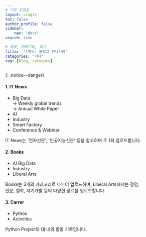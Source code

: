 ```yaml
---
# 기본 설정값
layout: single
toc: false
author_profile: false
sidebar:
    nav: "docs"
search: true

# 제목, 카테고리, 태그
title:  "[필독] 블로그 안내사항"
categories: "기타"
tag: [blog, category]
---
```


{: .notice--danger}  

<div class="notice--success">
<h4>1. IT News</h4>
<ul>
    <li>Big Data<br/>-> Weekly global trends<br/>-> Annual White Paper</li>
    <li>AI</li>
    <li>Industry</li>
    <li>Smart Factory</li>
    <li>Conference & Webinar</li>   
</ul>
</div>

IT News는 '전자신문', '인공지능신문' 등을 참고하며 주 1회 업로드합니다.

<div class="notice--success">
<h4>2. Books</h4>
<ul>
    <li>AI Big Data</li>
    <li>Industry</li>
    <li>Liberal Arts</li>
</ul>
</div>

Books는 3개의 카테고리로 나누어 업로드하며, Liberal Arts에서는 경영,<br/>인문, 철학, 자기개발 등의 다양한 장르를 업로드합니다.

<div class="notice--success">
<h4>3. Carrer </h4>
<ul>
    <li>Python</li>
    <li>Activities</li>
</ul>
</div>

Python Project와 대·내외 활동 기록입니다.